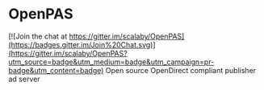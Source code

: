 # OpenPAS

[![Join the chat at https://gitter.im/scalaby/OpenPAS](https://badges.gitter.im/Join%20Chat.svg)](https://gitter.im/scalaby/OpenPAS?utm_source=badge&utm_medium=badge&utm_campaign=pr-badge&utm_content=badge)
Open source OpenDirect compliant publisher ad server
